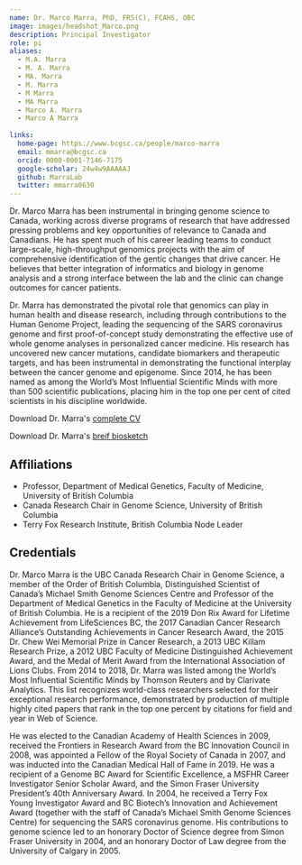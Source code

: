 ```yaml
---
name: Dr. Marco Marra, PhD, FRS(C), FCAHS, OBC
image: images/headshot_Marco.png 
description: Principal Investigator
role: pi
aliases:
  - M.A. Marra
  - M. A. Marra
  - MA. Marra
  - M. Marra
  - M Marra
  - MA Marra
  - Marco A. Marra
  - Marco A Marra
  
links:
  home-page: https://www.bcgsc.ca/people/marco-marra
  email: mmarra@bcgsc.ca
  orcid: 0000-0001-7146-7175
  google-scholar: 24w4w9AAAAAJ
  github: MarraLab
  twitter: mmarra0630
---
```


Dr. Marco Marra has been instrumental in bringing genome science to Canada, working across diverse programs of research that have addressed pressing problems and key opportunities of relevance to Canada and Canadians. He has spent much of his career leading teams to conduct large-scale, high-throughput genomics projects with the aim of comprehensive identification of the gentic changes that drive cancer. He believes that better integration of informatics and biology in genome analysis and a strong interface between the lab and the clinic can change outcomes for cancer patients. 

Dr. Marra has demonstrated the pivotal role that genomics can play in human health and disease research, including through contributions to the Human Genome Project, leading the sequencing of the SARS coronavirus genome and first proof-of-concept study demonstrating the effective use of whole genome analyses in personalized cancer medicine. His research has uncovered new cancer mutations, candidate biomarkers and therapeutic targets, and has been instrumental in demonstrating the functional interplay between the cancer genome and epigenome. Since 2014, he has been named as among the World’s Most Influential Scientific Minds with more than 500 scientific publications, placing him in the top one per cent of cited scientists in his discipline worldwide. 

Download Dr. Marra's [complete CV](documents/Marra_CV.pdf) 

Download Dr. Marra's [breif biosketch](documents/Marra_biosketch.pdf)

## Affiliations
- Professor, Department of Medical Genetics, Faculty of Medicine, University of British Columbia 
- Canada Research Chair in Genome Science, University of British Columbia 
- Terry Fox Research Institute, British Columbia Node Leader

## Credentials
Dr. Marco Marra is the UBC Canada Research Chair in Genome Science, a member of the Order of British Columbia, Distinguished Scientist of Canada’s Michael Smith Genome Sciences Centre and Professor of the Department of Medical Genetics in the Faculty of Medicine at the University of British Columbia. He is a recipient of the 2019 Don Rix Award for Lifetime Achievement from LifeSciences BC, the 2017 Canadian Cancer Research Alliance’s Outstanding Achievements in Cancer Research Award, the 2015 Dr. Chew Wei Memorial Prize in Cancer Research, a 2013 UBC Killam Research Prize, a 2012 UBC Faculty of Medicine Distinguished Achievement Award, and the Medal of Merit Award from the International Association of Lions Clubs. From 2014 to 2018, Dr. Marra was listed among the World’s Most Influential Scientific Minds by Thomson Reuters and by Clarivate Analytics. This list recognizes world-class researchers selected for their exceptional research performance, demonstrated by production of multiple highly cited papers that rank in the top one percent by citations for field and year in Web of Science.

He was elected to the Canadian Academy of Health Sciences in 2009, received the Frontiers in Research Award from the BC Innovation Council in 2008, was appointed a Fellow of the Royal Society of Canada in 2007, and was inducted into the Canadian Medical Hall of Fame in 2019. He was a recipient of a Genome BC Award for Scientific Excellence, a MSFHR Career Investigator Senior Scholar Award, and the Simon Fraser University President’s 40th Anniversary Award. In 2004, he received a Terry Fox Young Investigator Award and BC Biotech’s Innovation and Achievement Award (together with the staff of Canada’s Michael Smith Genome Sciences Centre) for sequencing the SARS coronavirus genome. His contributions to genome science led to an honorary Doctor of Science degree from Simon Fraser University in 2004, and an honorary Doctor of Law degree from the University of Calgary in 2005.
